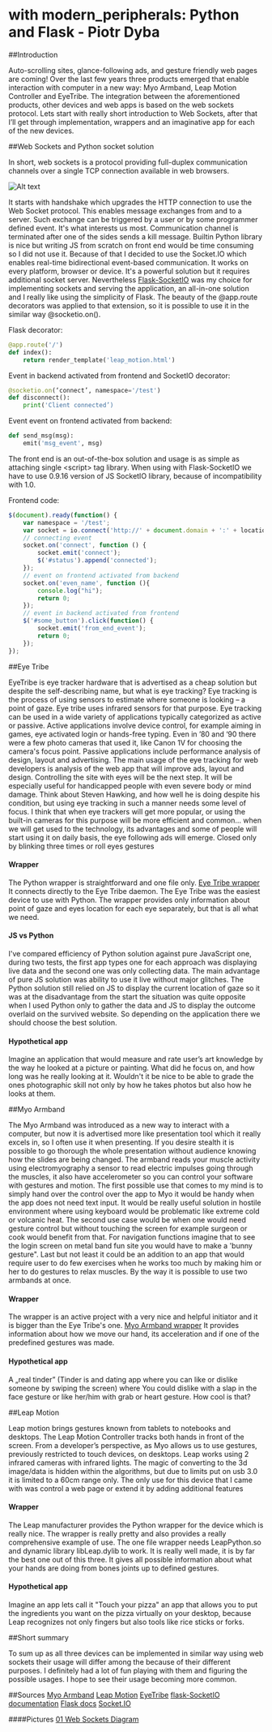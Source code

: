 # with modern_peripherals: Python and Flask - Piotr Dyba

##Introduction

Auto-scrolling sites, glance-following ads, and gesture friendly web pages are 
coming! Over the last few years three products emerged that enable interaction 
with computer in a new way: Myo Armband, Leap Motion Controller and EyeTribe. 
The integration between the aforementioned products, other devices and web
apps is based on the web sockets protocol. Lets start with really short 
introduction to Web Sockets, after that I’ll get through implementation, 
wrappers and an imaginative app for each of the new devices.

##Web Sockets and Python socket solution

In short, web sockets is a protocol providing full-duplex communication channels 
over a single TCP connection available in web browsers.

![Alt text](./001_web_sockets.png "01 Web Sockets Diagram")

It starts with handshake which upgrades the HTTP connection to use the Web Socket protocol.
This enables message exchanges from and to a server. Such exchange can be triggered 
by a user or by some programmer defined event. It's what interests us most. 
Communication channel is terminated after one of the sides sends a kill message.
Builtin Python library is nice but writing JS from scratch on front end would 
be time consuming so I did not use it. 
Because of that I decided to use the Socket.IO which enables real-time 
bidirectional event-based communication. It works on every platform, 
browser or device. It's a powerful solution but it requires additional socket server.
Nevertheless 
[Flask-SocketIO](https://github.com/miguelgrinberg/Flask-SocketIO)
was my choice for implementing sockets and serving the 
application, an all-in-one solution and I really like using the simplicity of Flask. 
The beauty of the @app.route decorators  was applied to that extension, so 
it is possible to use it in the similar way @socketio.on().

Flask decorator:
```python
@app.route('/')
def index():
    return render_template('leap_motion.html')
```

Event in backend activated from frontend and SocketIO decorator:
```python
@socketio.on(‘connect’, namespace='/test')
def disconnect():
    print('Client connected’)
```

Event event on frontend activated from backend:
```python
def send_msg(msg):
    emit('msg_event', msg)
```

The front end is an out-of-the-box solution and usage is as simple as attaching 
single \<script\> tag library. When using with Flask-SocketIO we have to use 
0.9.16 version of JS SocketIO library, because of incompatibility with 1.0.

Frontend code:
```javascript
$(document).ready(function() {
    var namespace = '/test';
    var socket = io.connect('http://' + document.domain + ':' + location.port + namespace);
    // connecting event
    socket.on('connect', function () {
        socket.emit('connect');
        $('#status').append('connected');
    });
    // event on frontend activated from backend
    socket.on('even_name', function (){
        console.log("hi");
        return 0;
    });
    // event in backend activated from frontend
    $('#some_button').click(function() {
        socket.emit('from_end_event');
        return 0;
    });
});
```

##Eye Tribe

EyeTribe is eye tracker hardware that is advertised as a cheap solution 
but despite the self-describing name, but what is eye tracking?
Eye tracking is the process of using sensors to estimate where someone 
is looking – a point of gaze. Eye tribe uses infrared sensors for that purpose.
Eye tracking can be used in a wide variety of applications typically 
categorized as active or passive. Active applications involve device control, 
for example aiming in games, eye activated login or hands-free typing. 
Even in ’80 and ‘90 there were a few photo cameras that used it, like Canon 1V for
choosing the camera's focus point. 
Passive applications include performance analysis of design, 
layout and advertising. The main usage of the eye tracking for web developers 
is analysis of the web app that will improve ads, layout and design.
Controlling the site with eyes will be the next step. It will be especially useful 
for handicapped people with even severe body or mind damage. Think about 
Steven Hawking, and how well he is doing despite his condition, but using eye 
tracking in such a manner needs some level of focus. I think that when eye 
trackers will get more popular, or using the built-in cameras for this purpose 
will be more efficient and common… when we will get used to the technology,
its advantages and some of people will start using it on daily basis, the eye 
following ads will emerge. Closed only by blinking three times or roll eyes gestures

#### Wrapper

The Python wrapper is straightforward and one file only. 
[Eye Tribe wrapper](https://github.com/baekgaard/peyetribe)
It connects directly to the Eye Tribe daemon. The Eye Tribe was the easiest 
device to use with Python. The wrapper provides only information about point of gaze and
 eyes location for each eye separately, but that is all what we need.

#### JS vs Python
I've compared efficiency of Python solution against pure JavaScript one, during
two tests, the first app types one for each approach was displaying live data 
and the second one was only collecting data. The main advantage of pure JS 
solution was ability to use it live without major glitches. 
The Python solution still relied on JS to display the current 
location of gaze so it was at the disadvantage from the start the situation
was quite opposite when I used Python only to gather the data and JS to display 
the outcome overlaid on the survived website. So depending on the 
application there we should choose the best solution.

#### Hypothetical app
Imagine an application that would measure and rate user’s art knowledge 
by the way he looked at a picture or painting. What did he focus 
on, and how long was he really looking at it. Wouldn't it be nice to be able
to grade the ones photographic skill not only by how he takes photos but also
how he looks at them.

##Myo Armband
 
The Myo Armband was introduced as a new way to interact with a  computer, but now it is 
advertised more like presentation tool which it really excels in, so I often use it
when presenting. If you desire stealth it is possible to go thorough the whole 
presentation without audience knowing how the slides are being changed.
The armband reads your muscle activity using electromyography a 
sensor to read electric impulses going through the muscles, it also have 
accelerometer so you can control your software with gestures and motion. 
The first possible use that comes to my mind is to 
simply hand over the control over the app to Myo it would be 
handy when the app does not need text input. It would be really useful solution in 
hostile environment where using keyboard would be problematic like extreme cold 
or volcanic heat. The second use case would be when one would need gesture control
but without touching the screen for example surgeon or cook would benefit from 
that. For navigation functions imagine that to see the login screen on metal band 
fun site you would have to make a 'bunny gesture". Last but not least it could 
be an addition to an app that would require user to do few exercises when he 
works too much by making him or her to do gestures to relax muscles.
By the way it is possible to use two armbands at once.

#### Wrapper
The wrapper is an active project with a very nice and 
helpful initiator and it is bigger than the Eye Tribe's one.
[Myo Armband wrapper](https://github.com/NiklasRosenstein/myo-python)
It provides information about how we move our hand, its acceleration and if
one of the predefined gestures was made.

#### Hypothetical app
A „real tinder” (Tinder is and dating app where you can like or dislike 
someone by swiping the screen) where You could dislike with a slap in the 
face gesture or like her/him with grab or heart gesture. How cool is that? 


##Leap Motion

Leap motion brings gestures known from tablets to notebooks and desktops.
The Leap Motion Controller tracks both hands in front of the screen. 
From a developer’s perspective, as Myo allows us to use gestures, 
previously restricted to touch devices, on desktops. 
Leap works using 2 infrared cameras with infrared lights. 
The magic of converting to the 3d image/data is hidden within the algorithms, 
but due to limits put on usb 3.0 it is limited to a 60cm range only.
The only use for this device that I came with was control a web page or 
extend it by adding additional features

#### Wrapper
The Leap manufacturer provides the Python wrapper for the device 
which is really nice. The wrapper is really pretty and also provides a really 
comprehensive example of use. The one file wrapper needs LeapPython.so and 
dynamic library libLeap.dylib to work. It is really well made, it is 
by far the best one out of this three. It gives all possible 
information about what your hands are doing from bones joints up to defined gestures. 

#### Hypothetical app
Imagine an app lets call it "Touch your pizza" an app that allows you to put 
the ingredients you want on the pizza virtually on your desktop, because 
Leap recognizes not only fingers but also tools like rice sticks or forks.

##Short summary

To sum up as all three devices can be implemented in similar way using 
web sockets their usage will differ among the because of their different 
purposes. I definitely had a lot of fun playing with 
them and figuring the possible usages. I hope to see their usage becoming
more common.

##Sources
[Myo Armband](https://www.thalmic.com/myo/)
[Leap Motion](https://www.leapmotion.com) 
[EyeTribe](https://theeyetribe.com)
[flask-SocketIO documentation](https://flask-socketio.readthedocs.org/en/latest/)
[Flask docs](http://flask.pocoo.org/docs/0.10/)
[Socket.IO](http://socket.io)

####Pictures
[01 Web Sockets Diagram](http://www.pubnub.com/blog/wp-content/uploads/2014/09/WebSockets-Diagram.png)


